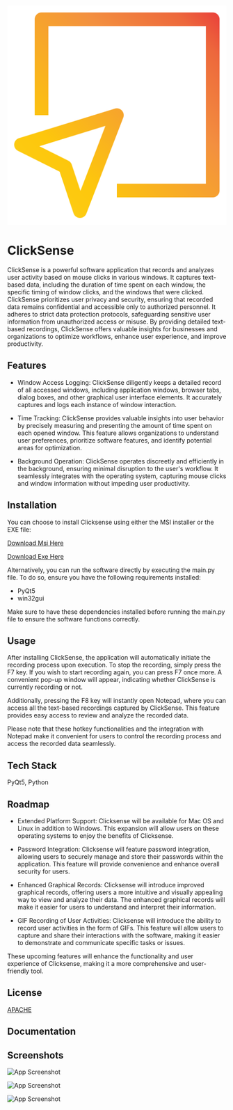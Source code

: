 
![Logo](img/logo.png)


# ClickSense

ClickSense is a powerful software application that records and analyzes user activity based on mouse clicks in various windows. It captures text-based data, including the duration of time spent on each window, the specific timing of window clicks, and the windows that were clicked. ClickSense prioritizes user privacy and security, ensuring that recorded data remains confidential and accessible only to authorized personnel. It adheres to strict data protection protocols, safeguarding sensitive user information from unauthorized access or misuse. By providing detailed text-based recordings, ClickSense offers valuable insights for businesses and organizations to optimize workflows, enhance user experience, and improve productivity.

## Features

- Window Access Logging: ClickSense diligently keeps a detailed record of all accessed windows, including application windows, browser tabs, dialog boxes, and other graphical user interface elements. It accurately captures and logs each instance of window interaction.

- Time Tracking: ClickSense provides valuable insights into user behavior by precisely measuring and presenting the amount of time spent on each opened window. This feature allows organizations to understand user preferences, prioritize software features, and identify potential areas for optimization.

- Background Operation: ClickSense operates discreetly and efficiently in the background, ensuring minimal disruption to the user's workflow. It seamlessly integrates with the operating system, capturing mouse clicks and window information without impeding user productivity.


## Installation

You can choose to install Clicksense using either the MSI installer or the EXE file:

  [Download Msi Here](https://www.4sync.com/web/directDownload/gkEdgbgu/ugMOBc9H.aad1a773ad093447e71758acc4cd1455)

  [Download Exe Here](https://www.4sync.com/web/directDownload/8rX8r6YM/HedT-hU6.3558589b667a00b1bd24bb163296cdb3)

Alternatively, you can run the software directly by executing the main.py file. To do so, ensure you have the following requirements installed:

* PyQt5
* win32gui

Make sure to have these dependencies installed before running the main.py file to ensure the software functions correctly.



## Usage
After installing ClickSense, the application will automatically initiate the recording process upon execution. To stop the recording, simply press the F7 key. If you wish to start recording again, you can press F7 once more. A convenient pop-up window will appear, indicating whether ClickSense is currently recording or not.

Additionally, pressing the F8 key will instantly open Notepad, where you can access all the text-based recordings captured by ClickSense. This feature provides easy access to review and analyze the recorded data.

Please note that these hotkey functionalities and the integration with Notepad make it convenient for users to control the recording process and access the recorded data seamlessly.




    
## Tech Stack

PyQt5, Python


## Roadmap



- Extended Platform Support: Clicksense will be available for Mac OS and Linux in addition to Windows. This expansion will allow users on these operating systems to enjoy the benefits of Clicksense.

- Password Integration: Clicksense will feature password integration, allowing users to securely manage and store their passwords within the application. This feature will provide convenience and enhance overall security for users.

- Enhanced Graphical Records: Clicksense will introduce improved graphical records, offering users a more intuitive and visually appealing way to view and analyze their data. The enhanced graphical records will make it easier for users to understand and interpret their information.

- GIF Recording of User Activities: Clicksense will introduce the ability to record user activities in the form of GIFs. This feature will allow users to capture and share their interactions with the software, making it easier to demonstrate and communicate specific tasks or issues.

These upcoming features will enhance the functionality and user experience of Clicksense, making it a more comprehensive and user-friendly tool.


## License

[APACHE](Licence)


## Documentation


## Screenshots

![App Screenshot](Img/1.png)

![App Screenshot](Img/2.png)

![App Screenshot](Img/3.png)